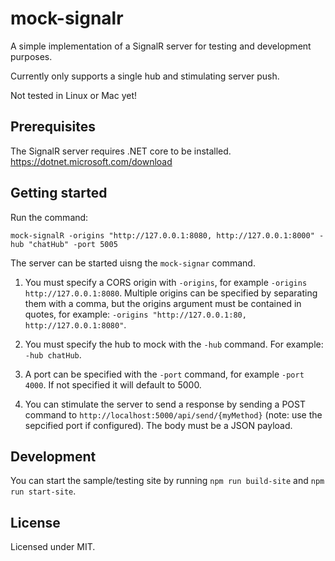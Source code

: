 # mock-signalr

A simple implementation of a SignalR server for testing and development purposes.

Currently only supports a single hub and stimulating server push.

Not tested in Linux or Mac yet!

## Prerequisites

The SignalR server requires .NET core to be installed. https://dotnet.microsoft.com/download

## Getting started

Run the command:

`mock-signalR -origins "http://127.0.0.1:8080, http://127.0.0.1:8000" -hub "chatHub" -port 5005`

The server can be started uisng the `mock-signar` command. 

1. You must specify a CORS origin with `-origins`, for example `-origins http://127.0.0.1:8080`. Multiple origins can be specified by separating them with a comma, but the origins argument must be contained in quotes, for example: `-origins "http://127.0.0.1:80, http://127.0.0.1:8080"`.

2. You must specify the hub to mock with the `-hub` command. For example: `-hub chatHub`.

3. A port can be specified with the `-port` command, for example `-port 4000`. If not specified it will default to 5000.

4. You can stimulate the server to send a response by sending a POST command to `http://localhost:5000/api/send/{myMethod}` (note: use the sepcified port if configured). The body must be a JSON payload.

## Development

You can start the sample/testing site by running `npm run build-site` and `npm run start-site`.

## License

Licensed under MIT.
